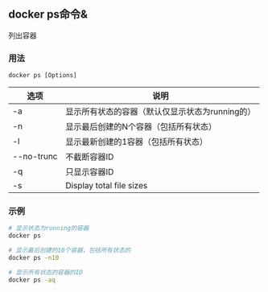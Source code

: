 ## docker ps命令&

列出容器

### 用法
```
docker ps [Options]
```

| 选项 | 说明 |
| --- | --- |
| -a | 显示所有状态的容器（默认仅显示状态为running的） |
| -n | 显示最后创建的N个容器（包括所有状态） |
| -l | 显示最新创建的1容器（包括所有状态） |
| --no-trunc | 不截断容器ID  |
| -q | 只显示容器ID |
| -s | Display total file sizes |

### 示例
```sh
# 显示状态为running的容器
docker ps

# 显示最后创建的10个容器，包括所有状态的
docker ps -n10

# 显示所有状态的容器的ID
docker ps -aq
```